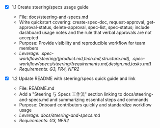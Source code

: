 - [x] 1.1 Create steering/specs usage guide
  - File: docs/steering-and-specs.md
  - Write quickstart covering: create-spec-doc, request-approval, get-approval-status, delete-approval, spec-list, spec-status; include dashboard usage notes and the rule that verbal approvals are not accepted
  - Purpose: Provide visibility and reproducible workflow for team members
  - _Leverage: .spec-workflow/steering/{product.md,tech.md,structure.md}, .spec-workflow/specs/steering/{requirements.md,design.md,tasks.md}_
  - _Requirements: G3, FR4, NFR2_

- [x] 1.2 Update README with steering/specs quick guide and link
  - File: README.md
  - Add a "Steering 与 Specs 工作流" section linking to docs/steering-and-specs.md and summarizing essential steps and commands
  - Purpose: Onboard contributors quickly and standardize workflow usage
  - _Leverage: docs/steering-and-specs.md_
  - _Requirements: G3, NFR2_